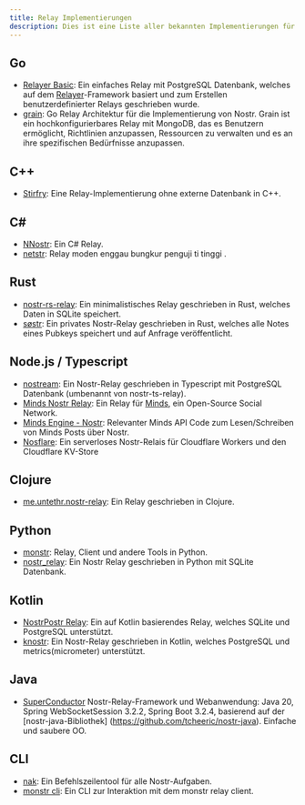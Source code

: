 ```yaml
---
title: Relay Implementierungen
description: Dies ist eine Liste aller bekannten Implementierungen für Nostr-Relays. Wenn du selbst ein Relay betreiben willst, können die folgenden Infos hilfreich sein. Relays sind (bisher) anwendungsunabhängig. Du kannst dein eigenes Relay betreiben oder öffentliche Relays verwenden.
---
```


## Go

-   [Relayer Basic](https://github.com/fiatjaf/relayer/tree/master/basic): Ein einfaches Relay mit PostgreSQL Datenbank, welches auf dem [Relayer](https://github.com/fiatjaf/relayer)-Framework basiert und zum Erstellen benutzerdefinierter Relays geschrieben wurde.
-   [grain](https://github.com/0ceanSlim/grain): Go Relay Architektur für die Implementierung von Nostr. Grain ist ein hochkonfigurierbares Relay mit MongoDB, das es Benutzern ermöglicht, Richtlinien anzupassen, Ressourcen zu verwalten und es an ihre spezifischen Bedürfnisse anzupassen.

## C++

-   [Stirfry](https://github.com/hoytech/strfry): Eine Relay-Implementierung ohne externe Datenbank in C++.

## C#

-   [NNostr](https://github.com/Kukks/NNostr): Ein C# Relay.
-   [netstr](https://github.com/bezysoftware/netstr): Relay moden enggau bungkur penguji ti tinggi .

## Rust

-   [nostr-rs-relay](https://sr.ht/~gheartsfield/nostr-rs-relay/): Ein minimalistisches Relay geschrieben in Rust, welches Daten in SQLite speichert.
-   [søstr](https://github.com/metasikander/s0str): Ein privates Nostr-Relay geschrieben in Rust, welches alle Notes eines Pubkeys speichert und auf Anfrage veröffentlicht.

## Node.js / Typescript

-   [nostream](https://github.com/Cameri/nostream): Ein Nostr-Relay geschrieben in Typescript mit PostgreSQL Datenbank (umbenannt von nostr-ts-relay).
-   [Minds Nostr Relay](https://gitlab.com/minds/infrastructure/nostr-relay): Ein Relay für [Minds](https://www.minds.com), ein Open-Source Social Network.
-   [Minds Engine - Nostr](https://gitlab.com/minds/engine/-/tree/master/Core/Nostr): Relevanter Minds API Code zum Lesen/Schreiben von Minds Posts über Nostr.
-   [Nosflare](https://github.com/Spl0itable/nosflare): Ein serverloses Nostr-Relais für Cloudflare Workers und den Cloudflare KV-Store

## Clojure

-   [me.untethr.nostr-relay](https://github.com/atdixon/me.untethr.nostr-relay): Ein Relay geschrieben in Clojure.

## Python

-   [monstr](https://github.com/monty888/monstr): Relay, Client und andere Tools in Python.
-   [nostr_relay](https://code.pobblelabs.org/fossil/nostr_relay/): Ein Nostr Relay geschrieben in Python mit SQLite Datenbank.

## Kotlin

-   [NostrPostr Relay](https://github.com/Giszmo/NostrPostr/tree/master/NostrRelay): Ein auf Kotlin basierendes Relay, welches SQLite und PostgreSQL unterstützt.
-   [knostr](https://github.com/lpicanco/knostr): Ein Nostr-Relay geschrieben in Kotlin, welches PostgreSQL und metrics(micrometer) unterstützt.

## Java

-   [SuperConductor](https://github.com/avlo/superconductor) Nostr-Relay-Framework und Webanwendung: Java 20, Spring WebSocketSession 3.2.2, Spring Boot 3.2.4, basierend auf der [nostr-java-Bibliothek] (https://github.com/tcheeric/nostr-java). Einfache und saubere OO.

## CLI

- [nak](https://github.com/fiatjaf/nak): Ein Befehlszeilentool für alle Nostr-Aufgaben.
- [monstr cli](https://github.com/monty888/monstr_terminal): Ein CLI zur Interaktion mit dem monstr relay client.

